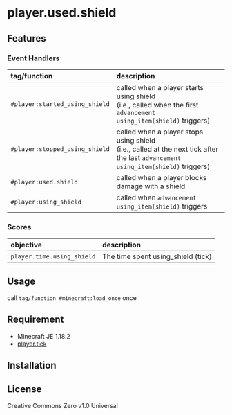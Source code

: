 player.used.shield
==

## Features

### Event Handlers

|tag/function|description|
|:--|:--|
|`#player:started_using_shield`|called when a player starts using shield<br>(i.e., called when the first `advancement using_item(shield)` triggers)|
|`#player:stopped_using_shield`|called when a player stops using shield<br>(i.e., called at the next tick after the last `advancement using_item(shield)` triggers)|
|`#player:used.shield`|called when a player blocks damage with a shield|
|`#player:using_shield`|called when `advancement using_item(shield)` triggers|

### Scores

|objective|description|
|:--|:--|
|`player.time.using_shield`|The time spent using_shield (tick)|

## Usage

call `tag/function #minecraft:load_once` once

## Requirement

- Minecraft JE 1.18.2
- [player.tick](https://github.com/a-happin/player-datapacks/tree/master/01.player.tick)

## Installation

## License
Creative Commons Zero v1.0 Universal
